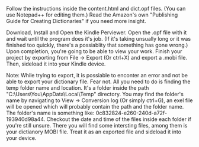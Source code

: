 Follow the instructions inside the content.html and dict.opf files. (You can use Notepad++ for editing them.)
Read the Amazon's own "Publishing Guide for Creating Dictionaries" if you need more insight.

Download, Install and Open the Kindle Perviewer. Open the .opf file with it and wait until the program does it's job.
(If it's taking unsually long or it was finished too quickly, there's a possiablity that something has gone wrong.)
Upon completion, you're going to be able to view your work. Finish your project by exporting from File -> Export (Or ctrl+X) and export a .mobi file. Then, sideload it into your Kindle device.

Note: While trying to export, it is possiable to enconter an error and not be able to export your dictionary file.
Fear not. All you need to do is finding the temp folder name and location. It's a folder inside the path "C:\Users\You\AppData\Local\Temp\" directory.
You may find the folder's name by navigating to View -> Conversion log (Or simply ctrl+G), an exel file will be opened which will probably contain the path and the folder name.
The folder's name is something like: 0c832824-e260-240d-a72f-193940d98a44. Checkout the date and time of the files inside each folder if you're still unsure.
There you will find some intersting files, among them is your dictianory MOBI file. Treat it as an exported file and sideload it into your device.
